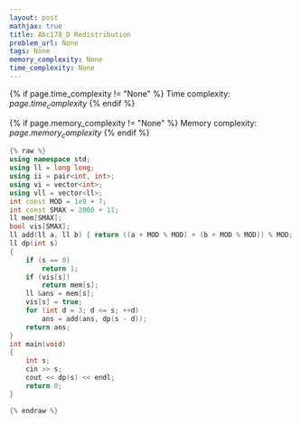 ```yaml
---
layout: post
mathjax: true
title: Abc178_D Redistribution
problem_url: None
tags: None
memory_complexity: None
time_complexity: None
---
```




{% if page.time_complexity != "None" %}
Time complexity: ${{ page.time_complexity }}$
{% endif %}

{% if page.memory_complexity != "None" %}
Memory complexity: ${{ page.memory_complexity }}$
{% endif %}

```cpp
{% raw %}
using namespace std;
using ll = long long;
using ii = pair<int, int>;
using vi = vector<int>;
using vll = vector<ll>;
int const MOD = 1e9 + 7;
int const SMAX = 2000 + 11;
ll mem[SMAX];
bool vis[SMAX];
ll add(ll a, ll b) { return ((a + MOD % MOD) + (b + MOD % MOD)) % MOD; }
ll dp(int s)
{
    if (s == 0)
        return 1;
    if (vis[s])
        return mem[s];
    ll &ans = mem[s];
    vis[s] = true;
    for (int d = 3; d <= s; ++d)
        ans = add(ans, dp(s - d));
    return ans;
}
int main(void)
{
    int s;
    cin >> s;
    cout << dp(s) << endl;
    return 0;
}

{% endraw %}
```